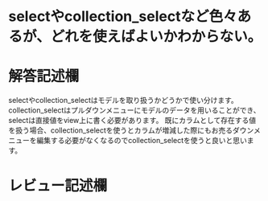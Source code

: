 # selectやcollection_selectなど色々あるが、どれを使えばよいかわからない。
# 解答記述欄

selectやcollection_selectはモデルを取り扱うかどうかで使い分けます。
collection_selectはプルダウンメニューにモデルのデータを用いることができ、selectは直接値をview上に書く必要があります。
既にカラムとして存在する値を扱う場合、collection_selectを使うとカラムが増減した際にもお売るダウンメニューを編集する必要がなくなるのでcollection_selectを使うと良いと思います。






# レビュー記述欄